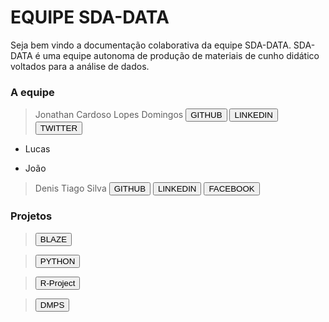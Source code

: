 <h1> EQUIPE SDA-DATA </h1>

Seja bem vindo a documentação colaborativa da equipe SDA-DATA. SDA-DATA é uma equipe autonoma de produção de materiais de cunho didático voltados para a análise de dados.
 

<h3> A equipe </h3>

> Jonathan Cardoso Lopes Domingos 
<button onclick="window.open('https://github.com/Jonathan-geo');">GITHUB</button>
<button onclick="window.open('https://www.linkedin.com/in/jonathan-domingos-b98b76160/');">LINKEDIN</button>
<button onclick="window.open('https://twitter.com/jonathan_cdso');">TWITTER</button>
	
* Lucas

* João

> Denis Tiago Silva 
<button onclick="window.open('https://github.com/Jonathan-geo');">GITHUB</button>
<button onclick="window.open('https://www.linkedin.com/in/denis-tiago-silva-95614228/');">LINKEDIN</button>
<button onclick="window.open('https://www.facebook.com/denistiago.silva');">FACEBOOK</button>
	

<h3> Projetos </h3>

> <button onclick="window.open('#');">BLAZE</button>

> <button onclick="window.open('#');">PYTHON</button>

> <button onclick="window.open('#');">R-Project</button>

> <button onclick="window.open('#');">DMPS</button>
